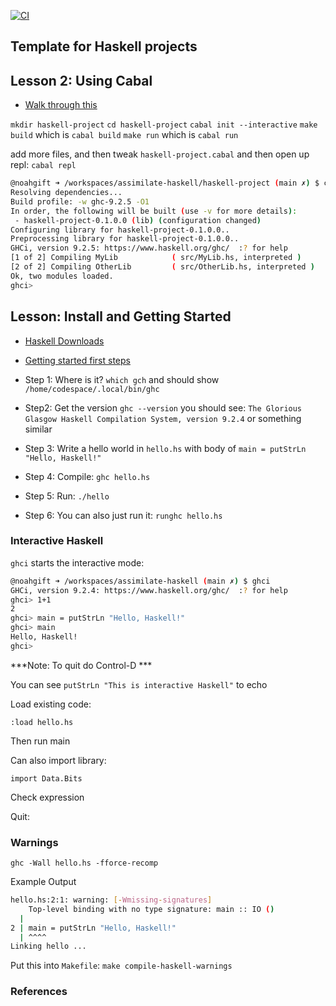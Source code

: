 [![CI](https://github.com/nogibjj/python-template/actions/workflows/cicd.yml/badge.svg)](https://github.com/nogibjj/python-template/actions/workflows/cicd.yml)
## Template for Haskell projects 

## Lesson 2:  Using Cabal

* [Walk through this](https://www.haskell.org/ghcup/steps/#using-external-packages-in-ghci)

`mkdir haskell-project`
`cd haskell-project`
`cabal init --interactive`
`make build` which is `cabal build`
`make run` which is `cabal run`

add more files, and then tweak `haskell-project.cabal` and then open up repl: `cabal repl`

```bash
@noahgift ➜ /workspaces/assimilate-haskell/haskell-project (main ✗) $ cabal repl
Resolving dependencies...
Build profile: -w ghc-9.2.5 -O1
In order, the following will be built (use -v for more details):
 - haskell-project-0.1.0.0 (lib) (configuration changed)
Configuring library for haskell-project-0.1.0.0..
Preprocessing library for haskell-project-0.1.0.0..
GHCi, version 9.2.5: https://www.haskell.org/ghc/  :? for help
[1 of 2] Compiling MyLib            ( src/MyLib.hs, interpreted )
[2 of 2] Compiling OtherLib         ( src/OtherLib.hs, interpreted )
Ok, two modules loaded.
ghci> 
```



## Lesson:  Install and Getting Started

* [Haskell Downloads](https://www.haskell.org/downloads/)
* [Getting started first steps](https://www.haskell.org/ghcup/steps/)

* Step 1:  Where is it?  `which gch` and should show `/home/codespace/.local/bin/ghc`
* Step2:  Get the version `ghc --version` you should see: `The Glorious Glasgow Haskell Compilation System, version 9.2.4` or something similar
* Step 3:  Write a hello world in `hello.hs` with body of `main = putStrLn "Hello, Haskell!"`
* Step 4:  Compile:  `ghc hello.hs`
* Step 5:  Run:   `./hello `
* Step 6:  You can also just run it: `runghc hello.hs`

### Interactive Haskell

`ghci` starts the interactive mode:

```bash
@noahgift ➜ /workspaces/assimilate-haskell (main ✗) $ ghci
GHCi, version 9.2.4: https://www.haskell.org/ghc/  :? for help
ghci> 1+1
2
ghci> main = putStrLn "Hello, Haskell!"
ghci> main
Hello, Haskell!
ghci> 
```

***Note:  To quit do Control-D ***

You can see `putStrLn "This is interactive Haskell"` to echo

Load existing code:

`:load hello.hs`

Then run main

Can also import library:

`import Data.Bits`

Check expression

Quit:

### Warnings

`ghc -Wall hello.hs -fforce-recomp`

Example Output

```bash
hello.hs:2:1: warning: [-Wmissing-signatures]
    Top-level binding with no type signature: main :: IO ()
  |
2 | main = putStrLn "Hello, Haskell!"
  | ^^^^
Linking hello ...
```

Put this into `Makefile`:  `make compile-haskell-warnings`



### References



